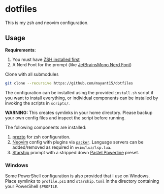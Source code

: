 # dotfiles

This is my zsh and neovim configuration.

## Usage

**Requirements:**
1. You must have [ZSH installed first](https://github.com/ohmyzsh/ohmyzsh/wiki/Installing-ZSH)
1. A Nerd Font for the prompt (like [JetBrainsMono Nerd Font](https://github.com/ryanoasis/nerd-fonts/releases/download/v2.2.2/JetBrainsMono.zip))

Clone with all submodules
```bash
git clone --recursive https://github.com/mayant15/dotfiles
```

The configuration can be installed using the provided `install.sh` script if you want to install everything, or
individual components can be installed by invoking the scripts in `scripts/`.

**WARNING:** This creates symlinks in your home directory. Please backup your own config files and inspect the script before running.

The following components are installed:
1. [prezto](https://github.com/sorin-ionescu/prezto) for zsh configuration.
1. [Neovim](https://github.com/neovim/neovim/) config with plugins via [`packer`](https://github.com/wbthomason/packer.nvim). Language servers can be added/removed as required in `nvim/lua/lsp.lua`.
1. [Starship](https://starship.rs) prompt with a stripped down [Pastel Powerline](https://starship.rs/presets/pastel-powerline.html) preset.

### Windows

Some PowerShell configuration is also provided that I use on Windows. Place symlinks to `profile.ps1` and `starship.toml` in the directory containing your PowerShell `$PROFILE`.

